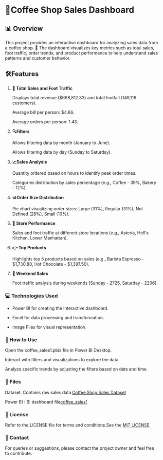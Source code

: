  # 🍵Coffee Shop Sales Dashboard

## 📊 Overview

   This project provides an interactive dashboard for analyzing sales data from a coffee shop. 🌟 The 
   dashboard visualizes key metrics such as total sales, foot traffic, order trends, and product 
   performance to help understand sales patterns and customer behavior.

## 🛠️Features

1. **💸 Total Sales and Foot Traffic**

    Displays total revenue ($698,812.33) and total footfall (149,116 customers).
   
    Average bill per person: $4.66.
   
    Average orders per person: 1.43.

2. **🔍Filters**

    Allows filtering data by month (January to June).
   
    Allows filtering data by day (Sunday to Saturday).

3. **📈Sales Analysis**

    Quantity ordered based on hours to identify peak order times.
   
    Categories distribution by sales percentage (e.g., Coffee - 39%, Bakery - 12%).

4. **📊Order Size Distribution**

    Pie chart visualizing order sizes: Large (31%), Regular (31%), Not Defined (28%), Small (10%).

5. **💼 Store Performance**

   Sales and foot traffic at different store locations (e.g., Astoria, Hell's Kitchen, Lower Manhattan).

6. **👉 Top Products**

   Highlights top 5 products based on sales (e.g., Barista Espresso - $1,730.80, Hot Chocolate - 
   $1,397.50).

7. **🎉 Weekend Sales**

   Foot traffic analysis during weekends (Sunday - 2725, Saturday - 2206).

### 💻 Technologies Used

   - Power BI for creating the interactive dashboard.
     
   - Excel for data processing and transformation.
     
   - Image Files for visual representation.

### 🔧 How to Use

   Open the coffee_sales1.pbix file in Power BI Desktop.
   
   Interact with filters and visualizations to explore the data.
   
   Analyze specific trends by adjusting the filters based on date and time.

### 📂 Files

   Dataset: Contains raw sales data [Coffee Shop Sales Dataset](Coffee_Shop_Sales.xlsx)
   
   Power BI : BI dashboard file[coffee_sales1](coffee_sales1.pbix)
  

### 📜 License

   Refer to the LICENSE file for terms and conditions.See the [MIT LICENSE](LICENSE)

### 👤 Contact

   For queries or suggestions, please contact the project owner and feel free to contribute.

